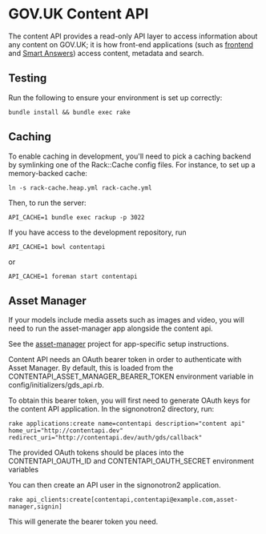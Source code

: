 # GOV.UK Content API

The content API provides a read-only API layer to access information about any
content on GOV.UK; it is how front-end applications (such as
[frontend](https://github.com/alphagov/frontend) and
[Smart Answers](https://github.com/alphagov/smart-answers)) access content,
metadata and search.

## Testing

Run the following to ensure your environment is set up correctly:

    bundle install && bundle exec rake

## Caching

To enable caching in development, you'll need to pick a caching backend by
symlinking one of the Rack::Cache config files. For instance, to set up a
memory-backed cache:

    ln -s rack-cache.heap.yml rack-cache.yml

Then, to run the server:

    API_CACHE=1 bundle exec rackup -p 3022

If you have access to the development repository, run

    API_CACHE=1 bowl contentapi

or

    API_CACHE=1 foreman start contentapi
		
## Asset Manager

If your models include media assets such as images and video, you will need to run the asset-manager
app alongside the content api.

See the [asset-manager](http://github.com/alphagov/asset-manager) project for app-specific setup 
instructions.

Content API needs an OAuth bearer token in order to authenticate with Asset Manager. By default, this 
is loaded from the CONTENTAPI_ASSET_MANAGER_BEARER_TOKEN environment variable in config/initializers/gds_api.rb.

To obtain this bearer token, you will first need to generate OAuth keys for the content API application.
In the signonotron2 directory, run:

```
rake applications:create name=contentapi description="content api" home_uri="http://contentapi.dev" redirect_uri="http://contentapi.dev/auth/gds/callback"
```

The provided OAuth tokens should be places into the CONTENTAPI_OAUTH_ID and CONTENTAPI_OAUTH_SECRET environment variables

You can then create an API user in the signonotron2 application. 

```
rake api_clients:create[contentapi,contentapi@example.com,asset-manager,signin]
```

This will generate the bearer token you need.
